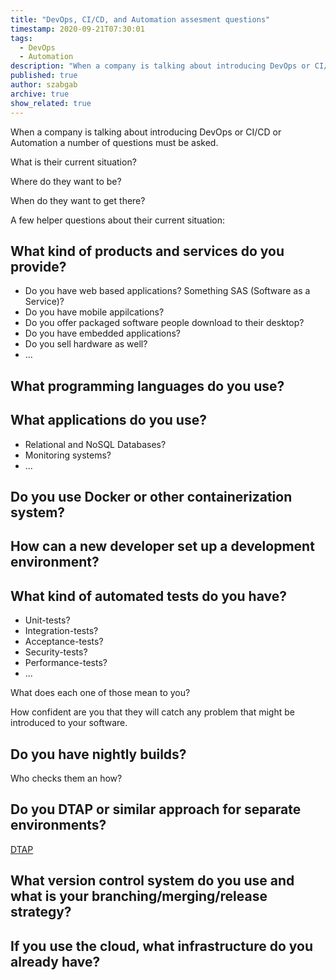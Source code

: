 ```yaml
---
title: "DevOps, CI/CD, and Automation assesment questions"
timestamp: 2020-09-21T07:30:01
tags:
  - DevOps
  - Automation
description: "When a company is talking about introducing DevOps or CI/CD or Automation a number of questions must be asked."
published: true
author: szabgab
archive: true
show_related: true
---
```



When a company is talking about introducing DevOps or CI/CD or Automation a number of questions must be asked.

What is their current situation?

Where do they want to be?

When do they want to get there?


A few helper questions about their current situation:


## What kind of products and services do you provide?

* Do you have web based applications? Something SAS (Software as a Service)?
* Do you have mobile appilcations?
* Do you offer packaged software people download to their desktop?
* Do you have embedded applications?
* Do you sell hardware as well?
* ...

<h2>What programming languages do you use?</li>


## What applications do you use?

* Relational and NoSQL Databases?
* Monitoring systems?
* ...

## Do you use Docker or other containerization system?

## How can a new developer set up a development environment?

## What kind of automated tests do you have?

* Unit-tests?
* Integration-tests?
* Acceptance-tests?
* Security-tests?
* Performance-tests?
* ...

What does each one of those mean to you?

How confident are you that they will catch any problem that might be introduced to your software.

## Do you have nightly builds?

Who checks them an how?

## Do you DTAP or similar approach for separate environments?

[DTAP](https://en.wikipedia.org/wiki/Development,_testing,_acceptance_and_production)

## What version control system do you use and what is your branching/merging/release strategy?

## If you use the cloud, what infrastructure do you already have?


